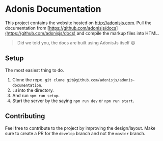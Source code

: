 # Adonis Documentation

This project contains the website hosted on http://adonisjs.com. Pull the documentation from [https://github.com/adonisjs/docs](https://github.com/adonisjs/docs) and compile the markup files into HTML.

> Did we told you, the docs are built using AdonisJs itself :smile:

## Setup
The most easiest thing to do.

1. Clone the repo. `git clone git@github.com/adonisjs/adonis-documentation`.
2. `cd` into the directory.
3. And run `npm run setup`.
4. Start the server by the saying `npm run dev` or `npm run start`.



## Contributing

Feel free to contribute to the project by improving the design/layout. Make sure to create a PR for the `develop` branch and not the `master` branch.
